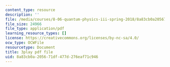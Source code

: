 ```yaml
---
content_type: resource
description: ''
file: /media/courses/8-06-quantum-physics-iii-spring-2018/8a83cb0a205671df477d276eaf71c946_FA11OqJYnaE.pdf
file_size: 24966
file_type: application/pdf
learning_resource_types: []
license: https://creativecommons.org/licenses/by-nc-sa/4.0/
ocw_type: OCWFile
resourcetype: Document
title: 3play pdf file
uid: 8a83cb0a-2056-71df-477d-276eaf71c946
---
```

